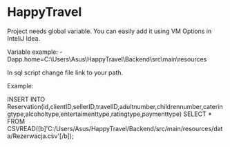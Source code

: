 # HappyTravel

Project needs global variable. You can easily add it using VM Options in InteliJ Idea.

Variable example:
-Dapp.home=C:\Users\Asus\HappyTravel\Backend\src\main\resources

In sql script change file link to your path.

Example:

INSERT INTO Reservation(id,clientID,sellerID,travelID,adultnumber,childrennumber,cateringtype,alcoholtype,entertaimenttype,ratingtype,paymenttype) SELECT * FROM CSVREAD([b]'C:/Users/Asus/HappyTravel/Backend/src/main/resources/data/Rezerwacja.csv'[/b]);
